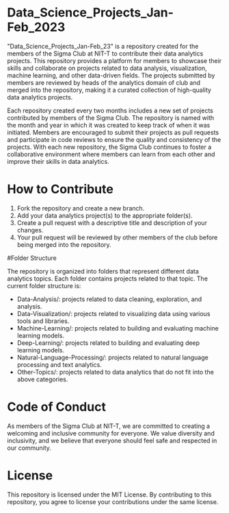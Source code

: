 # Data_Science_Projects_Jan-Feb_2023

"Data_Science_Projects_Jan-Feb_23" is a repository created for the members of the Sigma Club at NIT-T to contribute their data analytics projects. This repository provides a platform for members to showcase their skills and collaborate on projects related to data analysis, visualization, machine learning, and other data-driven fields. The projects submitted by members are reviewed by heads of the analytics domain of club and merged into the repository, making it a curated collection of high-quality data analytics projects.

Each repository created every two months includes a new set of projects contributed by members of the Sigma Club. The repository is named with the month and year in which it was created to keep track of when it was initiated. Members are encouraged to submit their projects as pull requests and participate in code reviews to ensure the quality and consistency of the projects. With each new repository, the Sigma Club continues to foster a collaborative environment where members can learn from each other and improve their skills in data analytics.

# How to Contribute

1. Fork the repository and create a new branch.
2. Add your data analytics project(s) to the appropriate folder(s).
3. Create a pull request with a descriptive title and description of your changes.
4. Your pull request will be reviewed by other members of the club before being merged into the repository.

#Folder Structure

The repository is organized into folders that represent different data analytics topics. Each folder contains projects related to that topic. The current folder structure is:

+ Data-Analysis/: projects related to data cleaning, exploration, and analysis.
+ Data-Visualization/: projects related to visualizing data using various tools and libraries.
+ Machine-Learning/: projects related to building and evaluating machine learning models.
+ Deep-Learning/: projects related to building and evaluating deep learning models.
+ Natural-Language-Processing/: projects related to natural language processing and text analytics.
+ Other-Topics/: projects related to data analytics that do not fit into the above categories.

# Code of Conduct

As members of the Sigma Club at NIT-T, we are committed to creating a welcoming and inclusive community for everyone. We value diversity and inclusivity, and we believe that everyone should feel safe and respected in our community.

# License
This repository is licensed under the MIT License. By contributing to this repository, you agree to license your contributions under the same license.
